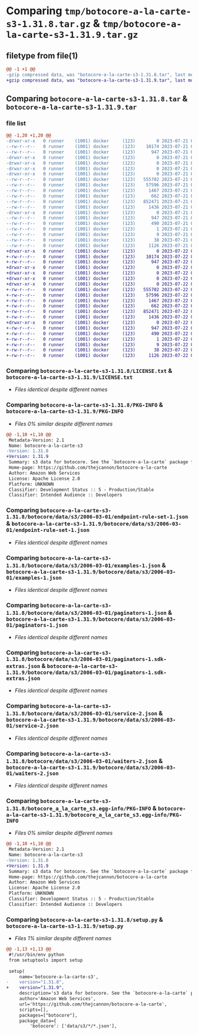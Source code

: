 # Comparing `tmp/botocore-a-la-carte-s3-1.31.8.tar.gz` & `tmp/botocore-a-la-carte-s3-1.31.9.tar.gz`

## filetype from file(1)

```diff
@@ -1 +1 @@
-gzip compressed data, was "botocore-a-la-carte-s3-1.31.8.tar", last modified: Fri Jul 21 01:21:53 2023, max compression
+gzip compressed data, was "botocore-a-la-carte-s3-1.31.9.tar", last modified: Sat Jul 22 01:20:54 2023, max compression
```

## Comparing `botocore-a-la-carte-s3-1.31.8.tar` & `botocore-a-la-carte-s3-1.31.9.tar`

### file list

```diff
@@ -1,20 +1,20 @@
-drwxr-xr-x   0 runner    (1001) docker     (123)        0 2023-07-21 01:21:53.323514 botocore-a-la-carte-s3-1.31.8/
--rw-r--r--   0 runner    (1001) docker     (123)    10174 2023-07-21 01:21:53.000000 botocore-a-la-carte-s3-1.31.8/LICENSE.txt
--rw-r--r--   0 runner    (1001) docker     (123)      947 2023-07-21 01:21:53.323514 botocore-a-la-carte-s3-1.31.8/PKG-INFO
-drwxr-xr-x   0 runner    (1001) docker     (123)        0 2023-07-21 01:21:53.319514 botocore-a-la-carte-s3-1.31.8/botocore/
-drwxr-xr-x   0 runner    (1001) docker     (123)        0 2023-07-21 01:21:53.319514 botocore-a-la-carte-s3-1.31.8/botocore/data/
-drwxr-xr-x   0 runner    (1001) docker     (123)        0 2023-07-21 01:21:53.319514 botocore-a-la-carte-s3-1.31.8/botocore/data/s3/
-drwxr-xr-x   0 runner    (1001) docker     (123)        0 2023-07-21 01:21:53.323514 botocore-a-la-carte-s3-1.31.8/botocore/data/s3/2006-03-01/
--rw-r--r--   0 runner    (1001) docker     (123)   555702 2023-07-21 01:21:06.000000 botocore-a-la-carte-s3-1.31.8/botocore/data/s3/2006-03-01/endpoint-rule-set-1.json
--rw-r--r--   0 runner    (1001) docker     (123)    57596 2023-07-21 01:21:06.000000 botocore-a-la-carte-s3-1.31.8/botocore/data/s3/2006-03-01/examples-1.json
--rw-r--r--   0 runner    (1001) docker     (123)     1467 2023-07-21 01:21:06.000000 botocore-a-la-carte-s3-1.31.8/botocore/data/s3/2006-03-01/paginators-1.json
--rw-r--r--   0 runner    (1001) docker     (123)      662 2023-07-21 01:21:06.000000 botocore-a-la-carte-s3-1.31.8/botocore/data/s3/2006-03-01/paginators-1.sdk-extras.json
--rw-r--r--   0 runner    (1001) docker     (123)   852471 2023-07-21 01:21:06.000000 botocore-a-la-carte-s3-1.31.8/botocore/data/s3/2006-03-01/service-2.json
--rw-r--r--   0 runner    (1001) docker     (123)     1436 2023-07-21 01:21:06.000000 botocore-a-la-carte-s3-1.31.8/botocore/data/s3/2006-03-01/waiters-2.json
-drwxr-xr-x   0 runner    (1001) docker     (123)        0 2023-07-21 01:21:53.323514 botocore-a-la-carte-s3-1.31.8/botocore_a_la_carte_s3.egg-info/
--rw-r--r--   0 runner    (1001) docker     (123)      947 2023-07-21 01:21:53.000000 botocore-a-la-carte-s3-1.31.8/botocore_a_la_carte_s3.egg-info/PKG-INFO
--rw-r--r--   0 runner    (1001) docker     (123)      490 2023-07-21 01:21:53.000000 botocore-a-la-carte-s3-1.31.8/botocore_a_la_carte_s3.egg-info/SOURCES.txt
--rw-r--r--   0 runner    (1001) docker     (123)        1 2023-07-21 01:21:53.000000 botocore-a-la-carte-s3-1.31.8/botocore_a_la_carte_s3.egg-info/dependency_links.txt
--rw-r--r--   0 runner    (1001) docker     (123)        9 2023-07-21 01:21:53.000000 botocore-a-la-carte-s3-1.31.8/botocore_a_la_carte_s3.egg-info/top_level.txt
--rw-r--r--   0 runner    (1001) docker     (123)       38 2023-07-21 01:21:53.323514 botocore-a-la-carte-s3-1.31.8/setup.cfg
--rw-r--r--   0 runner    (1001) docker     (123)     1126 2023-07-21 01:21:53.000000 botocore-a-la-carte-s3-1.31.8/setup.py
+drwxr-xr-x   0 runner    (1001) docker     (123)        0 2023-07-22 01:20:54.253369 botocore-a-la-carte-s3-1.31.9/
+-rw-r--r--   0 runner    (1001) docker     (123)    10174 2023-07-22 01:20:54.000000 botocore-a-la-carte-s3-1.31.9/LICENSE.txt
+-rw-r--r--   0 runner    (1001) docker     (123)      947 2023-07-22 01:20:54.253369 botocore-a-la-carte-s3-1.31.9/PKG-INFO
+drwxr-xr-x   0 runner    (1001) docker     (123)        0 2023-07-22 01:20:54.253369 botocore-a-la-carte-s3-1.31.9/botocore/
+drwxr-xr-x   0 runner    (1001) docker     (123)        0 2023-07-22 01:20:54.253369 botocore-a-la-carte-s3-1.31.9/botocore/data/
+drwxr-xr-x   0 runner    (1001) docker     (123)        0 2023-07-22 01:20:54.253369 botocore-a-la-carte-s3-1.31.9/botocore/data/s3/
+drwxr-xr-x   0 runner    (1001) docker     (123)        0 2023-07-22 01:20:54.253369 botocore-a-la-carte-s3-1.31.9/botocore/data/s3/2006-03-01/
+-rw-r--r--   0 runner    (1001) docker     (123)   555702 2023-07-22 01:20:09.000000 botocore-a-la-carte-s3-1.31.9/botocore/data/s3/2006-03-01/endpoint-rule-set-1.json
+-rw-r--r--   0 runner    (1001) docker     (123)    57596 2023-07-22 01:20:09.000000 botocore-a-la-carte-s3-1.31.9/botocore/data/s3/2006-03-01/examples-1.json
+-rw-r--r--   0 runner    (1001) docker     (123)     1467 2023-07-22 01:20:09.000000 botocore-a-la-carte-s3-1.31.9/botocore/data/s3/2006-03-01/paginators-1.json
+-rw-r--r--   0 runner    (1001) docker     (123)      662 2023-07-22 01:20:09.000000 botocore-a-la-carte-s3-1.31.9/botocore/data/s3/2006-03-01/paginators-1.sdk-extras.json
+-rw-r--r--   0 runner    (1001) docker     (123)   852471 2023-07-22 01:20:09.000000 botocore-a-la-carte-s3-1.31.9/botocore/data/s3/2006-03-01/service-2.json
+-rw-r--r--   0 runner    (1001) docker     (123)     1436 2023-07-22 01:20:09.000000 botocore-a-la-carte-s3-1.31.9/botocore/data/s3/2006-03-01/waiters-2.json
+drwxr-xr-x   0 runner    (1001) docker     (123)        0 2023-07-22 01:20:54.253369 botocore-a-la-carte-s3-1.31.9/botocore_a_la_carte_s3.egg-info/
+-rw-r--r--   0 runner    (1001) docker     (123)      947 2023-07-22 01:20:54.000000 botocore-a-la-carte-s3-1.31.9/botocore_a_la_carte_s3.egg-info/PKG-INFO
+-rw-r--r--   0 runner    (1001) docker     (123)      490 2023-07-22 01:20:54.000000 botocore-a-la-carte-s3-1.31.9/botocore_a_la_carte_s3.egg-info/SOURCES.txt
+-rw-r--r--   0 runner    (1001) docker     (123)        1 2023-07-22 01:20:54.000000 botocore-a-la-carte-s3-1.31.9/botocore_a_la_carte_s3.egg-info/dependency_links.txt
+-rw-r--r--   0 runner    (1001) docker     (123)        9 2023-07-22 01:20:54.000000 botocore-a-la-carte-s3-1.31.9/botocore_a_la_carte_s3.egg-info/top_level.txt
+-rw-r--r--   0 runner    (1001) docker     (123)       38 2023-07-22 01:20:54.253369 botocore-a-la-carte-s3-1.31.9/setup.cfg
+-rw-r--r--   0 runner    (1001) docker     (123)     1126 2023-07-22 01:20:54.000000 botocore-a-la-carte-s3-1.31.9/setup.py
```

### Comparing `botocore-a-la-carte-s3-1.31.8/LICENSE.txt` & `botocore-a-la-carte-s3-1.31.9/LICENSE.txt`

 * *Files identical despite different names*

### Comparing `botocore-a-la-carte-s3-1.31.8/PKG-INFO` & `botocore-a-la-carte-s3-1.31.9/PKG-INFO`

 * *Files 0% similar despite different names*

```diff
@@ -1,10 +1,10 @@
 Metadata-Version: 2.1
 Name: botocore-a-la-carte-s3
-Version: 1.31.8
+Version: 1.31.9
 Summary: s3 data for botocore. See the `botocore-a-la-carte` package for more info.
 Home-page: https://github.com/thejcannon/botocore-a-la-carte
 Author: Amazon Web Services
 License: Apache License 2.0
 Platform: UNKNOWN
 Classifier: Development Status :: 5 - Production/Stable
 Classifier: Intended Audience :: Developers
```

### Comparing `botocore-a-la-carte-s3-1.31.8/botocore/data/s3/2006-03-01/endpoint-rule-set-1.json` & `botocore-a-la-carte-s3-1.31.9/botocore/data/s3/2006-03-01/endpoint-rule-set-1.json`

 * *Files identical despite different names*

### Comparing `botocore-a-la-carte-s3-1.31.8/botocore/data/s3/2006-03-01/examples-1.json` & `botocore-a-la-carte-s3-1.31.9/botocore/data/s3/2006-03-01/examples-1.json`

 * *Files identical despite different names*

### Comparing `botocore-a-la-carte-s3-1.31.8/botocore/data/s3/2006-03-01/paginators-1.json` & `botocore-a-la-carte-s3-1.31.9/botocore/data/s3/2006-03-01/paginators-1.json`

 * *Files identical despite different names*

### Comparing `botocore-a-la-carte-s3-1.31.8/botocore/data/s3/2006-03-01/paginators-1.sdk-extras.json` & `botocore-a-la-carte-s3-1.31.9/botocore/data/s3/2006-03-01/paginators-1.sdk-extras.json`

 * *Files identical despite different names*

### Comparing `botocore-a-la-carte-s3-1.31.8/botocore/data/s3/2006-03-01/service-2.json` & `botocore-a-la-carte-s3-1.31.9/botocore/data/s3/2006-03-01/service-2.json`

 * *Files identical despite different names*

### Comparing `botocore-a-la-carte-s3-1.31.8/botocore/data/s3/2006-03-01/waiters-2.json` & `botocore-a-la-carte-s3-1.31.9/botocore/data/s3/2006-03-01/waiters-2.json`

 * *Files identical despite different names*

### Comparing `botocore-a-la-carte-s3-1.31.8/botocore_a_la_carte_s3.egg-info/PKG-INFO` & `botocore-a-la-carte-s3-1.31.9/botocore_a_la_carte_s3.egg-info/PKG-INFO`

 * *Files 0% similar despite different names*

```diff
@@ -1,10 +1,10 @@
 Metadata-Version: 2.1
 Name: botocore-a-la-carte-s3
-Version: 1.31.8
+Version: 1.31.9
 Summary: s3 data for botocore. See the `botocore-a-la-carte` package for more info.
 Home-page: https://github.com/thejcannon/botocore-a-la-carte
 Author: Amazon Web Services
 License: Apache License 2.0
 Platform: UNKNOWN
 Classifier: Development Status :: 5 - Production/Stable
 Classifier: Intended Audience :: Developers
```

### Comparing `botocore-a-la-carte-s3-1.31.8/setup.py` & `botocore-a-la-carte-s3-1.31.9/setup.py`

 * *Files 1% similar despite different names*

```diff
@@ -1,13 +1,13 @@
 #!/usr/bin/env python
 from setuptools import setup
 
 setup(
     name='botocore-a-la-carte-s3',
-    version="1.31.8",
+    version="1.31.9",
     description='s3 data for botocore. See the `botocore-a-la-carte` package for more info.',
     author='Amazon Web Services',
     url='https://github.com/thejcannon/botocore-a-la-carte',
     scripts=[],
     packages=["botocore"],
     package_data={
         'botocore': ['data/s3/*/*.json'],
```

